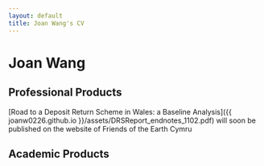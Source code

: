 ```yaml
---
layout: default
title: Joan Wang's CV
---
```

<div class="home">
	<h1>Joan Wang</h1>
	<h2>Professional Products</h2>
	[Road to a Deposit Return Scheme in Wales: a Baseline Analysis]({{ joanw0226.github.io }}/assets/DRSReport_endnotes_1102.pdf) will soon be published on the website of Friends of the Earth Cymru
	<h2>Academic Products</h2>
</div>
